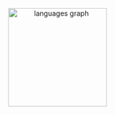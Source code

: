 <div align="center">
  <img src="https://github-readme-stats.vercel.app/api/top-langs?username=adamerikoff&locale=fr&hide_title=false&layout=compact&card_width=320&langs_count=10&theme=swift&hide_border=true" height="200" alt="languages graph"  />
</div>

###
